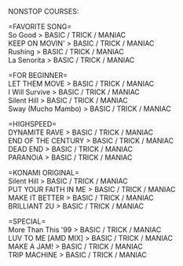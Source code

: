 NONSTOP COURSES:

=FAVORITE SONG=
<br>So Good > BASIC / TRICK / MANIAC
<br>KEEP ON MOVIN' > BASIC / TRICK / MANIAC
<br>Rushing > BASIC / TRICK / MANIAC
<br>La Senorita > BASIC / TRICK / MANIAC

=FOR BEGINNER=
<br>LET THEM MOVE > BASIC / TRICK / MANIAC
<br>I Will Survive > BASIC / TRICK / MANIAC
<br>Silent Hill > BASIC / TRICK / MANIAC
<br>Sway (Mucho Mambo) > BASIC / TRICK / MANIAC

=HIGHSPEED=
<br>DYNAMITE RAVE > BASIC / TRICK / MANIAC
<br>END OF THE CENTURY > BASIC / TRICK / MANIAC
<br>DEAD END > BASIC / TRICK / MANIAC
<br>PARANOiA > BASIC / TRICK / MANIAC

=KONAMI ORIGINAL=
<br>Silent Hill > BASIC / TRICK / MANIAC
<br>PUT YOUR FAITH IN ME > BASIC / TRICK / MANIAC
<br>MAKE IT BETTER > BASIC / TRICK / MANIAC
<br>BRILLIANT 2U > BASIC / TRICK / MANIAC

=SPECIAL=
<br>More Than This '99 > BASIC / TRICK / MANIAC
<br>LUV TO ME [AMD MIX] > BASIC / TRICK / MANIAC
<br>MAKE A JAM! > BASIC / TRICK / MANIAC
<br>TRIP MACHINE > BASIC / TRICK / MANIAC

